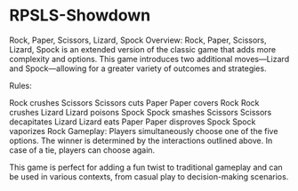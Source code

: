 ﻿# RPSLS-Showdown
Rock, Paper, Scissors, Lizard, Spock
Overview:
Rock, Paper, Scissors, Lizard, Spock is an extended version of the classic game that adds more complexity and options. This game introduces two additional moves—Lizard and Spock—allowing for a greater variety of outcomes and strategies.

Rules:

Rock crushes Scissors
Scissors cuts Paper
Paper covers Rock
Rock crushes Lizard
Lizard poisons Spock
Spock smashes Scissors
Scissors decapitates Lizard
Lizard eats Paper
Paper disproves Spock
Spock vaporizes Rock
Gameplay:
Players simultaneously choose one of the five options. The winner is determined by the interactions outlined above. In case of a tie, players can choose again.

This game is perfect for adding a fun twist to traditional gameplay and can be used in various contexts, from casual play to decision-making scenarios.
